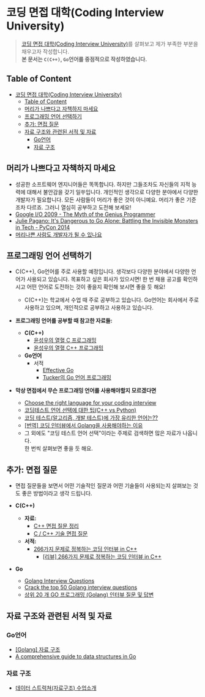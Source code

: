 # 코딩 면접 대학(Coding Interview University)
> [코딩 면접 대학(Coding Interview University)](https://github.com/jwasham/coding-interview-university/blob/main/translations/README-ko.md)를 살펴보고 제가 부족한 부분을 채우고자 작성합니다.  
> **본 문서는 `C(C++)`, `Go`언어를 중점적으로 작성하였습니다.**

## Table of Content
- [코딩 면접 대학(Coding Interview University)](#코딩-면접-대학coding-interview-university)
  - [Table of Content](#table-of-content)
  - [머리가 나쁘다고 자책하지 마세요](#머리가-나쁘다고-자책하지-마세요)
  - [프로그래밍 언어 선택하기](#프로그래밍-언어-선택하기)
  - [추가: 면접 질문](#추가-면접-질문)
  - [자료 구조와 관련된 서적 및 자료](#자료-구조와-관련된-서적-및-자료)
    - [Go언어](#go언어)
    - [자료 구조](#자료-구조)

## 머리가 나쁘다고 자책하지 마세요
- 성공한 소프트웨어 엔지니어들은 똑똑합니다. 하지만 그들조차도 자신들의 지적 능력에 대해서 불안감을 갖기 일쑤입니다. 개인적인 생각으로 다양한 분야에서 다양한 개발자가 필요합니다. 모든 사람들이 머리가 좋은 것이 아니예요. 머리가 좋은 기준조차 다르죠. 그러니 열심히 공부하고 도전해 보세요!
- [Google I/O 2009 - The Myth of the Genius Programmer](https://youtu.be/0SARbwvhupQ)
- [Julie Pagano: It's Dangerous to Go Alone: Battling the Invisible Monsters in Tech - PyCon 2014](https://youtu.be/1i8ylq4j_EY)
- [머리나쁜 사람도 개발자가 될 수 있나요](https://okky.kr/articles/435534)

## 프로그래밍 언어 선택하기
- C(C++), Go언어를 주로 사용할 예정입니다. 생각보다 다양한 분야에서 다양한 언어가 사용되고 있습니다.
목표하고 싶은 회사가 있으시면! 한 번 채용 공고를 확인하시고 어떤 언어로 도전하는 것이 좋을지 확인해 보시면 좋을 듯 해요!
    - C(C++)는 학교에서 수업 때 주로 공부하고 있습니다. Go언어는 회사에서 주로 사용하고 있으며, 개인적으로 공부하고 사용하고 있습니다.
- **프로그래밍 언어를 공부할 때 참고한 자료들:**
  - **C(C++)**
    - [윤성우의 열혈 C 프로그래밍](http://www.yes24.com/Product/Goods/4333686)
    - [윤성우의 열혈 C++ 프로그래밍](http://www.yes24.com/Product/Goods/3816661)
  - **Go언어**
    - 서적
      - [Effective Go](https://go.dev/doc/effective_go)
      - [Tucker의 Go 언어 프로그래밍](http://www.yes24.com/Product/Goods/99108736)

- **막상 면접에서 무슨 프로그래밍 언어를 사용해야할지 모르겠다면**
  - [Choose the right language for your coding interview](https://www.byte-by-byte.com/choose-the-right-language-for-your-coding-interview/)
  - [코딩테스트 언어 선택에 대한 팁(C++ vs Python)](https://blog.encrypted.gg/965)
  - [코딩 테스트(알고리즘, 개발 테스트)에 가장 유리한 언어는??](https://codingrepo.tistory.com/26)
  - [[번역] 코딩 인터뷰에서 Golang을 사용해야하는 이유](https://medium.com/@EJSohn/번역-코딩-인터뷰에서-golang을-사용해야하는-이유-8b638ab33068)
  - 그 외에도 "코딩 테스트 언어 선택"이라는 주제로 검색하면 많은 자료가 나옵니다.  
  한 번씩 살펴보면 좋을 듯 해요.

## 추가: 면접 질문
- 면접 질문들을 보면서 어떤 기술적인 질문과 어떤 기술들이 사용되는지 살펴보는 것도 좋은 방법이라고 생각 드립니다.
- **C(C++)**
  - **자료:**
    - [C++ 면접 질문 정리](https://velog.io/@mardi2020/C-%EB%A9%B4%EC%A0%91-%EC%A7%88%EB%AC%B8-%EC%A0%95%EB%A6%AC)
    - [C / C++ 기술 면접 질문](https://se-jung-h.tistory.com/entry/C-C-%EA%B8%B0%EC%88%A0-%EB%A9%B4%EC%A0%91-%EC%A7%88%EB%AC%B8)
  - **서적:**
    - [266가지 문제로 정복하는 코딩 인터뷰 in C++](http://www.yes24.com/Product/Goods/103768603)
      - [[리뷰] 266가지 문제로 정복하는 코딩 인터뷰 in C++](https://theorydb.github.io/review/2021/10/30/review-book-cpp-algorithm-266/)
  
- **Go**
  - [Golang Interview Questions](https://www.interviewbit.com/golang-interview-questions/)
  - [Crack the top 50 Golang interview questions](https://www.educative.io/blog/50-golang-interview-questions)
  - [상위 20 개 GO 프로그래밍 (Golang) 인터뷰 질문 및 답변](https://shypang.tistory.com/98)

## 자료 구조와 관련된 서적 및 자료
### Go언어
- [[Golang] 자료 구조](https://dev-yakuza.posstree.com/ko/golang/data-structure/)
- [A comprehensive guide to data structures in Go](https://blog.logrocket.com/comprehensive-guide-data-structures-go/)

### 자료 구조
- [데이터 스트럭쳐(자료구조) 수업소개](https://youtu.be/bj2F0hTiTtw)